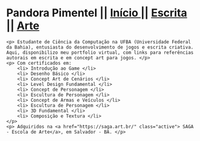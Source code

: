 
<html>

<head>
  <p>
  <h1> Pandora Pimentel || <a href="#home" class="active"> Início </a>||
  <a href="#news"> Escrita </a>||
  <a href="#contact"> Arte </a> </h1>
  </p>
</head>

<body>
	
	<p> Estudante de Ciência da Computação na UFBA (Universidade Federal da Bahia), entusiasta do desenvolvimento de jogos e escrita criativa. Aqui, disponibilizo meu portfolio virtual, com links para referências autorais em escrita e em concept art para jogos. </p>
    <p> Com certificados em: 
    	<li> Introdução ao Game </li>
        <li> Desenho Básico </li>
        <li> Concept Art de Cenários </li>
        <li> Level Design Fundamental </li>
        <li> Concept de Personagem </li>
        <li> Escultura de Personagem </li>
        <li> Concept de Armas e Veículos </li>
        <li> Escultura de Personagem </li>
        <li> 3D Fundamental </li>
        <li> Composição e Textura </li>      	
    </p>
    <p> Adquiridos na <a href="https://saga.art.br/" class="active"> SAGA - Escola de Arte</a>, em Salvador - BA. </p>
</body>
</html>

